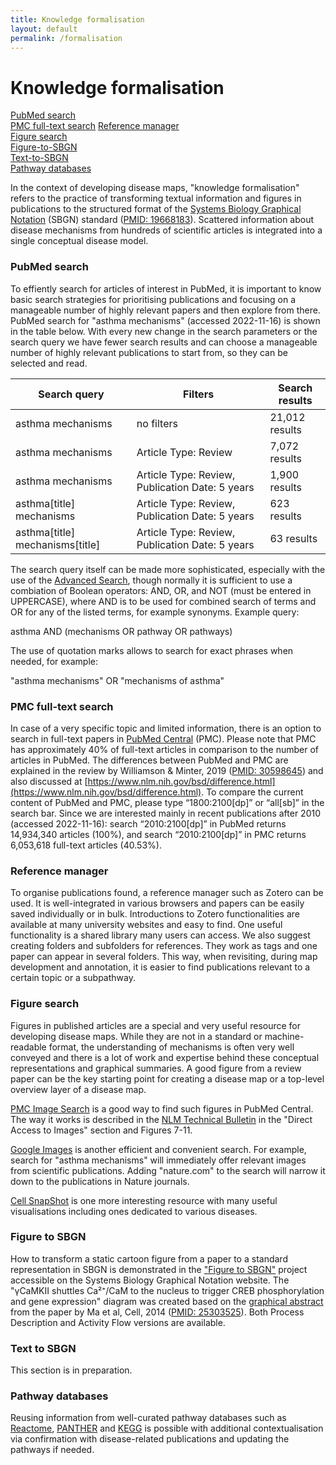 ```yaml
---
title: Knowledge formalisation
layout: default
permalink: /formalisation
---
```


# Knowledge formalisation

[PubMed search](#pubmed-search)  
[PMC full-text search](#pmc-full-text-search)
[Reference manager](#reference-manager)  
[Figure search](#figure-search)  
[Figure-to-SBGN](#figure-to-sbgn)  
[Text-to-SBGN](#text-to-sbgn)  
[Pathway databases](#pathway-databases)  


In the context of developing disease maps, "knowledge formalisation" refers to the practice of transforming textual information and figures in publications to the structured format of the [Systems Biology Graphical Notation](https://sbgn.github.io/) (SBGN) standard ([PMID: 19668183](https://www.ncbi.nlm.nih.gov/pubmed/19668183)). Scattered information about disease mechanisms from hundreds of scientific articles is integrated into a single conceptual disease model.

### PubMed search

To effiently search for articles of interest in PubMed, it is important to know basic search strategies for prioritising publications and focusing on a manageable number of highly relevant papers and then explore from there. PubMed search for "asthma mechanisms" (accessed 2022-11-16) is shown in the table below. With every new change in the search parameters or the search query we have fewer search results and can choose a manageable number of highly relevant publications to start from, so they can be selected and read.

| Search query | Filters | Search results |  
|--------------|---------|----------------|  
| asthma mechanisms | no filters | 21,012 results |  
| asthma mechanisms | Article Type: Review | 7,072 results |  
| asthma mechanisms | Article Type: Review, Publication Date: 5 years | 1,900 results |  
| asthma[title] mechanisms | Article Type: Review, Publication Date: 5 years | 623 results |  
| asthma[title] mechanisms[title] | Article Type: Review, Publication Date: 5 years | 63 results |  

The search query itself can be made more sophisticated, especially with the use of the [Advanced Search](https://pubmed.ncbi.nlm.nih.gov/advanced/), though normally it is sufficient to use a combiation of Boolean operators: AND, OR, and NOT (must be entered in UPPERCASE), where AND is to be used for combined search of terms and OR for any of the listed terms, for example synonyms. Example query: 

asthma AND (mechanisms OR pathway OR pathways)

The use of quotation marks allows to search for exact phrases when needed, for example:

"asthma mechanisms" OR "mechanisms of asthma"

### PMC full-text search

In case of a very specific topic and limited information, there is an option to search in full-text papers in [PubMed Central](https://www.ncbi.nlm.nih.gov/pmc/) (PMC). Please note that PMC has approximately 40% of full-text articles in comparison to the number of articles in PubMed. The differences between PubMed and PMC are explained in the review by Williamson & Minter, 2019 ([PMID: 30598645](https://pubmed.ncbi.nlm.nih.gov/30598645/)) and also discussed at [https://www.nlm.nih.gov/bsd/difference.html](https://www.nlm.nih.gov/bsd/difference.html). To compare the current content of PubMed and PMC,  please type “1800:2100[dp]” or “all[sb]” in the search bar. Since we are interested mainly in recent publications after 2010 (accessed 2022-11-16): search “2010:2100[dp]” in PubMed returns 14,934,340 articles (100%), and search “2010:2100[dp]” in PMC returns 6,053,618 full-text articles (40.53%).  

<!--
Since 2015:  
search “2015:2100[dp]” in PubMed returns 10,250,215 articles (100%);  
search “2015:2100[dp]” in PMC returns 4,587,211 full-text articles (44.75%).  
-->

### Reference manager

To organise publications found, a reference manager such as Zotero can be used. It is well-integrated in various browsers and papers can be easily saved individually or in bulk. Introductions to Zotero functionalities are available at many university websites and easy to find. One useful functionality is a shared library many users can access. We also suggest creating folders and subfolders for references. They work as tags and one paper can appear in several folders. This way, when revisiting, during map development and annotation, it is easier to find publications relevant to a certain topic or a subpathway.

### Figure search

Figures in published articles are a special and very useful resource for developing disease maps. While they are not in a standard or machine-readable format, the understanding of mechanisms is often very well conveyed and there is a lot of work and expertise behind these conceptual representations and graphical summaries. A good figure from a review paper can be the key starting point for creating a disease map or a top-level overview layer of a disease map.

[PMC Image Search](https://www.ncbi.nlm.nih.gov/pmc/) is a good way to find such figures in PubMed Central. The way it works is described in the [NLM Technical Bulletin](https://www.nlm.nih.gov/pubs/techbull/ja11/ja11_pmc.html) in the "Direct Access to Images" section and Figures 7-11.

<!--
[UAMS Library](https://libguides.uams.edu/image-resources/pmc) 
[University of Pittsburgh Library](https://info.hsls.pitt.edu/updatereport/2011/october-2011/need-images-try-pubmed-central/)
-->

[Google Images](https://images.google.com/) is another efficient and convenient search. For example, search for "asthma mechanisms" will immediately offer relevant images from scientific publications. Adding "nature.com" to the search will narrow it down to the publications in Nature journals. 

[Cell SnapShot](https://www.cell.com/snapshots) is one more interesting resource with many useful visualisations including ones dedicated to various diseases. 

### Figure to SBGN

How to transform a static cartoon figure from a paper to a standard representation in SBGN is demonstrated in the ["Figure to SBGN"](https://sbgn.github.io/figuretosbgn) project accessible on the Systems Biology Graphical Notation website. The "γCaMKII shuttles Ca²⁺/CaM to the nucleus to trigger CREB phosphorylation and gene expression" diagram was created based on the [graphical abstract](https://www.sciencedirect.com/science/article/pii/S0092867414011684#fx1) from the paper by Ma et al, Cell, 2014 ([PMID: 25303525](http://www.ncbi.nlm.nih.gov/pubmed/25303525)). Both Process Description and Activity Flow versions are available. 

### Text to SBGN

This section is in preparation. 

<!--
How to draw an initial diagram based on the text, how to examine the diagram and ask questions, how to identify missing information (missing transport when connectors cross subcellular locations, unclear state of an active enzyme - phosphorylated, maybe dimer), and how to find missing information in other publications.
-->

### Pathway databases

Reusing information from well-curated pathway databases such as [Reactome](https://reactome.org/), [PANTHER](http://www.pantherdb.org/pathway/) and [KEGG](https://www.genome.jp/kegg/https://www.genome.jp/kegg/) is possible with additional contextualisation via confirmation with disease-related publications and updating the pathways if needed.


